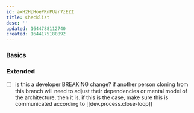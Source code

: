 ```yaml
---
id: axH2HpHoePRnPUar7zEZI
title: Checklist
desc: ''
updated: 1644788112740
created: 1644175180892
---
```


### Basics

### Extended
- [ ]  is this a developer BREAKING change? if another person cloning from this branch will need to adjust their dependencies or mental model of the architecture, then it is. if this is the case, make sure this is communicated according to [[dev.process.close-loop]]

[^eg-breaking-dev-change]: [breaking dev change due to new dependency](https://github.com/dendronhq/dendron/pull/2188#pullrequestreview-855696330)